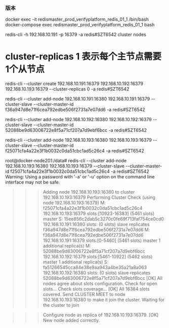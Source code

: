 ### 版本







docker exec -it redismaster_prod_verifyplatform_redis_01_1 /bin/bash
docker-compose exec redismaster_prod_verifyplatform_redis_01_1 bash

redis-cli -h 192.168.10.191 -p 16379 -a redis#SZT6542 cluster nodes

# cluster-replicas 1 表示每个主节点需要1个从节点




redis-cli --cluster create 192.168.10.191:16379 192.168.10.192:16379 192.168.10.193:16379 --cluster-replicas 0 -a redis#SZT6542


redis-cli --cluster add-node 192.168.10.191:16380 192.168.10.191:16379  --cluster-slave --cluster-master-id f36a947d8e71f6cea792edbe506f2731a7e07dd6 -a redis#SZT6542

redis-cli --cluster add-node 192.168.10.192:16380 192.168.10.192:16379  --cluster-slave --cluster-master-id 52088be9d63006722e8f5a71cf207a7d9ebf6bcc -a redis#SZT6542

redis-cli --cluster add-node 192.168.10.193:16380 192.168.10.193:16379  --cluster-slave --cluster-master-id f25071cfa4a22e3f1b0032c0da51cbc1ad5c26c4 -a redis#SZT6542


root@docker-node201:/data# redis-cli --cluster add-node 192.168.10.193:16380 192.168.10.193:16379  --cluster-slave --cluster-master-id f25071cfa4a22e3f1b0032c0da51cbc1ad5c26c4 -a redis#SZT6542
Warning: Using a password with '-a' or '-u' option on the command line interface may not be safe.
>>> Adding node 192.168.10.193:16380 to cluster 192.168.10.193:16379
>>> Performing Cluster Check (using node 192.168.10.193:16379)
M: f25071cfa4a22e3f1b0032c0da51cbc1ad5c26c4 192.168.10.193:16379
   slots:[10923-16383] (5461 slots) master
S: 15ee856c2dab5c3270c0fe69f713faf754ce0cd0 192.168.10.191:16380
   slots: (0 slots) slave
   replicates f36a947d8e71f6cea792edbe506f2731a7e07dd6
M: f36a947d8e71f6cea792edbe506f2731a7e07dd6 192.168.10.191:16379
   slots:[0-5460] (5461 slots) master
   1 additional replica(s)
M: 52088be9d63006722e8f5a71cf207a7d9ebf6bcc 192.168.10.192:16379
   slots:[5461-10922] (5462 slots) master
   1 additional replica(s)
S: fa51266545cca84e38e9aa943a4be35a21a8a063 192.168.10.192:16380
   slots: (0 slots) slave
   replicates 52088be9d63006722e8f5a71cf207a7d9ebf6bcc
[OK] All nodes agree about slots configuration.
>>> Check for open slots...
>>> Check slots coverage...
[OK] All 16384 slots covered.
>>> Send CLUSTER MEET to node 192.168.10.193:16380 to make it join the cluster.
Waiting for the cluster to join

>>> Configure node as replica of 192.168.10.193:16379.
[OK] New node added correctly.

